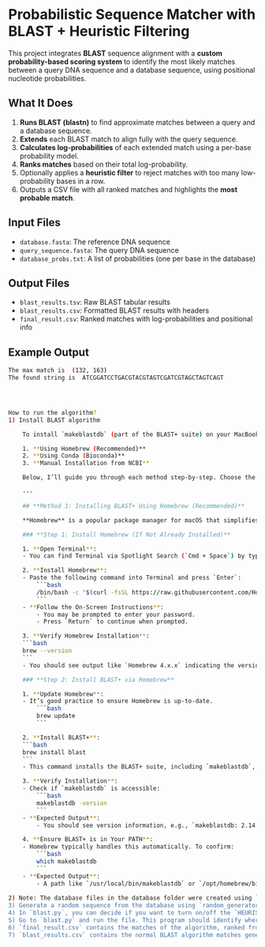 # Probabilistic Sequence Matcher with BLAST + Heuristic Filtering

This project integrates **BLAST** sequence alignment with a **custom probability-based scoring system** to identify the most likely matches between a query DNA sequence and a database sequence, using positional nucleotide probabilities.

## What It Does

1. **Runs BLAST (blastn)** to find approximate matches between a query and a database sequence.
2. **Extends** each BLAST match to align fully with the query sequence.
3. **Calculates log-probabilities** of each extended match using a per-base probability model.
4. **Ranks matches** based on their total log-probability.
5. Optionally applies a **heuristic filter** to reject matches with too many low-probability bases in a row.
6. Outputs a CSV file with all ranked matches and highlights the **most probable match**.

## Input Files

- `database.fasta`: The reference DNA sequence
- `query_sequence.fasta`: The query DNA sequence
- `database_probs.txt`: A list of probabilities (one per base in the database)

## Output Files

- `blast_results.tsv`: Raw BLAST tabular results
- `blast_results.csv`: Formatted BLAST results with headers
- `final_result.csv`: Ranked matches with log-probabilities and positional info

## Example Output

```bash
The max match is  (132, 163)
The found string is  ATCGGATCCTGACGTACGTAGTCGATCGTAGCTAGTCAGT




How to run the algorithm?
1) Install BLAST algorithm

    To install `makeblastdb` (part of the BLAST+ suite) on your MacBook, you have several methods to choose from. The most straightforward and recommended approaches are:

    1. **Using Homebrew (Recommended)**
    2. **Using Conda (Bioconda)**
    3. **Manual Installation from NCBI**

    Below, I’ll guide you through each method step-by-step. Choose the one that best fits your setup and preferences.

    ---

    ## **Method 1: Installing BLAST+ Using Homebrew (Recommended)**

    **Homebrew** is a popular package manager for macOS that simplifies the installation of software. If you don’t have Homebrew installed, you can install it first.

    ### **Step 1: Install Homebrew (If Not Already Installed)**

    1. **Open Terminal**:
    - You can find Terminal via Spotlight Search (`Cmd + Space`) by typing "Terminal".

    2. **Install Homebrew**:
    - Paste the following command into Terminal and press `Enter`:
        ```bash
        /bin/bash -c "$(curl -fsSL https://raw.githubusercontent.com/Homebrew/install/HEAD/install.sh)"
        ```
    - **Follow the On-Screen Instructions**:
        - You may be prompted to enter your password.
        - Press `Return` to continue when prompted.

    3. **Verify Homebrew Installation**:
    ```bash
    brew --version
    ```
    - You should see output like `Homebrew 4.x.x` indicating the version installed.

    ### **Step 2: Install BLAST+ via Homebrew**

    1. **Update Homebrew**:
    - It’s good practice to ensure Homebrew is up-to-date.
        ```bash
        brew update
        ```

    2. **Install BLAST+**:
    ```bash
    brew install blast
    ```
    - This command installs the BLAST+ suite, including `makeblastdb`, `blastn`, `blastp`, and other BLAST tools.

    3. **Verify Installation**:
    - Check if `makeblastdb` is accessible:
        ```bash
        makeblastdb -version
        ```
    - **Expected Output**:
        - You should see version information, e.g., `makeblastdb: 2.14.0+`

    4. **Ensure BLAST+ is in Your PATH**:
    - Homebrew typically handles this automatically. To confirm:
        ```bash
        which makeblastdb
        ```
    - **Expected Output**:
        - A path like `/usr/local/bin/makeblastdb` or `/opt/homebrew/bin/makeblastdb` depending on your Mac architecture.
  
2) Note: The database files in the database folder were created using `makeblastdb -in database.fasta -dbtype nucl -out my_database`. These files are needed for the BLAST library and there's no need to modify them.
3) Generate a random sequence from the database using `random_generator.py`. The randomly generated sequence is automatically written into `query_sequence.fasta`. You can manually do substitutions/indels to the sequence. You can also write pick your own sequence and write it into `query_sequence.fasta`. 
4) In `blast.py`, you can decide if you want to turn on/off the `HEURISTIC`. The heuristic discards a match if a `HEURISTIC_NUM` of consecutive nucleotides have a probability of `HEURISTIC_PROB` or below.
5) Go to `blast.py` and run the file. This program should identify where the query sequence is located in the database by printing (start_index, end_index) of the match with the highest probability.
6) `final_result.csv` contains the matches of the algorithm, ranked from highest to lowest probability. The first match is the most probably match.
7) `blast_results.csv` contains the normal BLAST algorithm matches generated by the BLAST library.